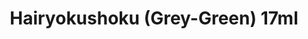 ---
layout: product
title: "Hairyokushoku (Grey-Green) 17ml"
price: "320" 
desc: "Akrilna boja 17mL"
img_path: "/assets/img/AK2261.jpg"
brand: "AK "
available: true
special_offer: false
new: false
soon: false
cat: "020000"
subcat: "020200"
subsubcat: "020203"
sifra: "AK2261"
popular: false
---